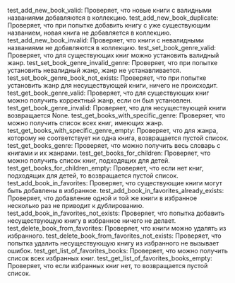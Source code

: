 test_add_new_book_valid: Проверяет, что новые книги с валидными названиями добавляются в коллекцию.
test_add_new_book_duplicate: Проверяет, что при попытке добавить книгу с уже существующим названием, новая книга не добавляется в коллекцию.
test_add_new_book_invalid: Проверяет, что книги с невалидными названиями не добавляются в коллекцию.
test_set_book_genre_valid: Проверяет, что для существующих книг можно установить валидный жанр. 
test_set_book_genre_invalid_genre: Проверяет, что при попытке установить невалидный жанр, жанр не устанавливается.
test_set_book_genre_book_not_exists: Проверяет, что при попытке установить жанр для несуществующей книги, ничего не происходит.
test_get_book_genre_valid: Проверяет, что для существующих книг можно получить корректный жанр, если он был установлен.
test_get_book_genre_invalid: Проверяет, что для несуществующей книги возвращается None.
test_get_books_with_specific_genre: Проверяет, что можно получить список всех книг, имеющих жанр.
test_get_books_with_specific_genre_empty: Проверяет, что для жанра, которому не соответствует ни одна книга, возвращается пустой список.
test_get_books_genre: Проверяет, что можно получить весь словарь с книгами и их жанрами.
test_get_books_for_children: Проверяет, что можно получить список книг, подходящих для детей.
test_get_books_for_children_empty: Проверяет, что если нет книг, подходящих для детей, то возвращается пустой список.
test_add_book_in_favorites: Проверяет, что существующие книги могут быть добавлены в избранное.
test_add_book_in_favorites_already_exists: Проверяет, что добавление одной и той же книги в избранное несколько раз не приводит к дублированию.
test_add_book_in_favorites_not_exists: Проверяет, что попытка добавить несуществующую книгу в избранное ничего не делает.
test_delete_book_from_favorites: Проверяет, что книги можно удалять из избранного.
test_delete_book_from_favorites_not_exists: Проверяет, что попытка удалить несуществующую книгу из избранного не вызывает ошибок.
test_get_list_of_favorites_books: Проверяет, что можно получить список всех избранных книг.
test_get_list_of_favorites_books_empty: Проверяет, что если избранных книг нет, то возвращается пустой список.